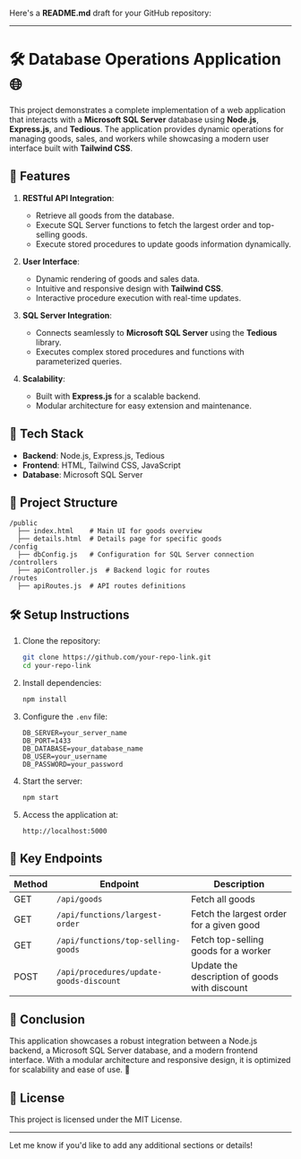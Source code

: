 Here's a **README.md** draft for your GitHub repository:

---

# 🛠️ Database Operations Application 🌐

This project demonstrates a complete implementation of a web application that interacts with a **Microsoft SQL Server** database using **Node.js**, **Express.js**, and **Tedious**. The application provides dynamic operations for managing goods, sales, and workers while showcasing a modern user interface built with **Tailwind CSS**.

## 🚀 Features

1. **RESTful API Integration**:
   - Retrieve all goods from the database.
   - Execute SQL Server functions to fetch the largest order and top-selling goods.
   - Execute stored procedures to update goods information dynamically.
   
2. **User Interface**:
   - Dynamic rendering of goods and sales data.
   - Intuitive and responsive design with **Tailwind CSS**.
   - Interactive procedure execution with real-time updates.

3. **SQL Server Integration**:
   - Connects seamlessly to **Microsoft SQL Server** using the **Tedious** library.
   - Executes complex stored procedures and functions with parameterized queries.

4. **Scalability**:
   - Built with **Express.js** for a scalable backend.
   - Modular architecture for easy extension and maintenance.

## 🧰 Tech Stack

- **Backend**: Node.js, Express.js, Tedious
- **Frontend**: HTML, Tailwind CSS, JavaScript
- **Database**: Microsoft SQL Server

## 📂 Project Structure

```
/public
  ├── index.html    # Main UI for goods overview
  ├── details.html  # Details page for specific goods
/config
  ├── dbConfig.js   # Configuration for SQL Server connection
/controllers
  ├── apiController.js  # Backend logic for routes
/routes
  ├── apiRoutes.js  # API routes definitions
```

## 🛠️ Setup Instructions

1. Clone the repository:
   ```bash
   git clone https://github.com/your-repo-link.git
   cd your-repo-link
   ```

2. Install dependencies:
   ```bash
   npm install
   ```

3. Configure the `.env` file:
   ```env
   DB_SERVER=your_server_name
   DB_PORT=1433
   DB_DATABASE=your_database_name
   DB_USER=your_username
   DB_PASSWORD=your_password
   ```

4. Start the server:
   ```bash
   npm start
   ```

5. Access the application at:
   ```
   http://localhost:5000
   ```

## 🌟 Key Endpoints

| Method | Endpoint                            | Description                                    |
|--------|-------------------------------------|------------------------------------------------|
| GET    | `/api/goods`                        | Fetch all goods                               |
| GET    | `/api/functions/largest-order`      | Fetch the largest order for a given good      |
| GET    | `/api/functions/top-selling-goods`  | Fetch top-selling goods for a worker          |
| POST   | `/api/procedures/update-goods-discount` | Update the description of goods with discount |

## 📝 Conclusion

This application showcases a robust integration between a Node.js backend, a Microsoft SQL Server database, and a modern frontend interface. With a modular architecture and responsive design, it is optimized for scalability and ease of use. 🚀

## 📖 License

This project is licensed under the MIT License.

---

Let me know if you'd like to add any additional sections or details!
